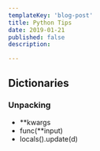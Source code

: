 ```yaml
---
templateKey: 'blog-post'
title: Python Tips
date: 2019-01-21
published: false
description:

---
```


## Dictionaries

### Unpacking

* **kwargs
* func(**input)
* locals().update(d)

###
